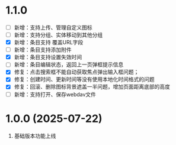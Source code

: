 # 1.1.0
- [ ] 新增：支持上传、管理自定义图标
- [ ] 新增：支持分组、实体移动到其他分组
- [x] 新增：条目支持 覆盖URL字段
- [ ] 新增：条目支持添加附件
- [x] 新增：条目支持设置失效时间
- [ ] 新增：条目编辑状态，返回上一页弹框提示信息
- [x] 修复：点击搜索框不能自动获取焦点弹出输入框问题；
- [x] 修复：创建时间、更新时间等没有使用本地化时间格式的问题
- [x] 修复：回滚、删除图标背景遮盖一半问题，增加页面距离底部的高度
- [ ] 新增：支持打开、保存webdav文件

# 1.0.0 (2025-07-22)
1. 基础版本功能上线